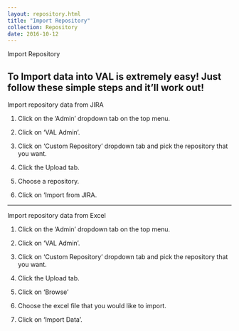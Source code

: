 ```yaml
---
layout: repository.html
title: "Import Repository"
collection: Repository
date: 2016-10-12
---
```


Import Repository

To Import data into VAL is extremely easy! Just follow these simple steps and it’ll work out!
---
Import repository data from JIRA 

1.	Click on the ‘Admin’ dropdown tab on the top menu.

2.	Click on ‘VAL Admin’.

3.	Click on ‘Custom Repository’ dropdown tab and pick the repository that you want.

4.	Click the Upload tab.

5.	Choose a repository.

6.	Click on ‘Import from JIRA.


---
Import repository data from Excel

1.	Click on the ‘Admin’ dropdown tab on the top menu.

2.	Click on ‘VAL Admin’.

3.	Click on ‘Custom Repository’ dropdown tab and pick the repository that you want.

4.	Click the Upload tab.

5.	Click on ‘Browse’

6.	Choose the excel file that you would like to import.

7.	Click on ‘Import Data’.
